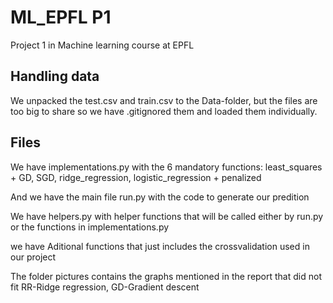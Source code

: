 # ML_EPFL P1

Project 1 in Machine learning course at EPFL

## Handling data

We unpacked the test.csv and train.csv to the Data-folder, but the files are too big to share so we have .gitignored them and loaded them individually.

## Files

We have implementations.py with the 6 mandatory functions: least_squares + GD, SGD, ridge_regression, logistic_regression + penalized

And we have the main file run.py with the code to generate our predition

We have helpers.py with helper functions that will be called either by run.py or the functions in implementations.py

we have Aditional functions that just includes the crossvalidation used in our project

The folder pictures contains the graphs mentioned in the report that did not fit RR-Ridge regression, GD-Gradient descent
